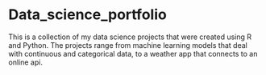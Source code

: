# Data_science_portfolio

This is a collection of my data science projects that were created using R and Python. The projects range from machine learning models that deal with continuous and categorical data, to a weather app that connects to an online api.
